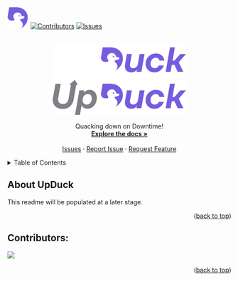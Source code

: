 <!--
######################################
#   _   _ ___ ___  _   _  ___ _  __  #
#  | | | | _ \   \| | | |/ __| |/ /  #
#  | |_| |  _/ |) | |_| | (__| ' <   #
#   \___/|_| |___/ \___/ \___|_|\_\  #
#                                    #
######################################
# ╔════════════════════════════════╗ #
# ║   Quacking Down on Downtime!   ║ #
# ╚════════════════════════════════╝ #
######################################
-->
<a id="readme-top"></a>
![Logo](assets/icon.svg)
[![Contributors][contributors-shield]][contributors-url]
[![Issues][issues-shield]][issues-url]

<!-- PROJECT LOGO -->
<br />
<div align="center">
  <a href="https://upduck.io">
    <img src="assets/logo-dark.png#gh-dark-mode-only" alt="Logo" width="300" height="79">
    <img src="assets/logo-light.png#gh-light-mode-only" alt="Logo" width="300" height="79">
  </a>
  <p align="center">
    Quacking down on Downtime!
    <br />
    <a href="https://docs.upduck.io"><strong>Explore the docs »</strong></a>
    <br />
    <br />
    <a href="https://github.com/FlockSuite/UpDuck/issues">Issues</a>
    &middot;
    <a href="https://github.com/FlockSuite/UpDuck/issues/new?template=bug_report.yml">Report Issue</a>
    &middot;
    <a href="https://github.com/FlockSuite/UpDuck/issues/new?template=feature_request.yml">Request Feature</a>
  </p>
</div>



<!-- TABLE OF CONTENTS -->
<details>
  <summary>Table of Contents</summary>
  <ol>
    <li>
      <a href="#about-the-project">About UpDuck</a>
    </li>
    <!-- <li>
      <a href="#getting-started">Getting Started</a>
      <ul>
        <li><a href="#prerequisites">Prerequisites</a></li>
        <li><a href="#installation">Installation</a></li>
      </ul>
    </li>
    <li><a href="#usage">Usage</a></li>
    <li><a href="#roadmap">Roadmap</a></li>
    <li><a href="#contributing">Contributing</a></li>
    <li><a href="#license">License</a></li>
    <li><a href="#contact">Contact</a></li>
    <li><a href="#acknowledgments">Acknowledgments</a></li> -->
  </ol>
</details>


## About UpDuck
This readme will be populated at a later stage.

<p align="right">(<a href="#readme-top">back to top</a>)</p>

<!-- ### Features (not limited to:)
- Monitoring
- Alerting (Alert/status integrations)
-  -->



<!-- GETTING STARTED -->
<!-- ## Getting Started

This is an example of how you may give instructions on setting up your project locally.
To get a local copy up and running follow these simple example steps. -->

<!-- ### Prerequisites

This is an example of how to list things you need to use the software and how to install them.
* npm
  ```sh
  npm install npm@latest -g
  ``` -->
<!-- 
### Installation

_Below is an example of how you can instruct your audience on installing and setting up your app. This template doesn't rely on any external dependencies or services._

1. Get a free API Key at [https://example.com](https://example.com)
2. Clone the repo
   ```sh
   git clone https://github.com/github_username/repo_name.git
   ```
3. Install NPM packages
   ```sh
   npm install
   ```
4. Enter your API in `config.js`
   ```js
   const API_KEY = 'ENTER YOUR API';
   ```
5. Change git remote url to avoid accidental pushes to base project
   ```sh
   git remote set-url origin github_username/repo_name
   git remote -v # confirm the changes
   ```

<p align="right">(<a href="#readme-top">back to top</a>)</p> -->



<!-- USAGE EXAMPLES -->
<!-- ## Usage

Use this space to show useful examples of how a project can be used. Additional screenshots, code examples and demos work well in this space. You may also link to more resources.

_For more examples, please refer to the [Documentation](https://example.com)_

<p align="right">(<a href="#readme-top">back to top</a>)</p> -->



<!-- ROADMAP -->
<!-- ## Roadmap

- [x] Add Changelog
- [x] Add back to top links
- [ ] Add Additional Templates w/ Examples
- [ ] Add "components" document to easily copy & paste sections of the readme
- [ ] Multi-language Support
    - [ ] Chinese
    - [ ] Spanish

See the [open issues](https://github.com/FlockSuite/UpDuck/issues) for a full list of proposed features (and known issues).

<p align="right">(<a href="#readme-top">back to top</a>)</p> -->


## Contributors:

<a href="https://github.com/FlockSuite/UpDuck/graphs/contributors">
  <img src="https://contrib.rocks/image?repo=FlockSuite/UpDuck" />
</a>

<p align="right">(<a href="#readme-top">back to top</a>)</p>

<!-- Definitions -->
[contributors-shield]: https://img.shields.io/github/contributors/FlockSuite/UpDuck/issues.svg?style=for-the-badge
[contributors-url]: https://github.com/FlockSuite/UpDuck/graphs/contributors
[stars-shield]: https://img.shields.io/github/stars/FlockSuite/UpDuck.svg?style=for-the-badge
[stars-url]: https://github.com/FlockSuite/UpDuck/stargazers
[issues-shield]: https://img.shields.io/github/issues/FlockSuite/UpDuck/issues.svg?style=for-the-badge
[issues-url]: https://github.com/FlockSuite/UpDuck/issues